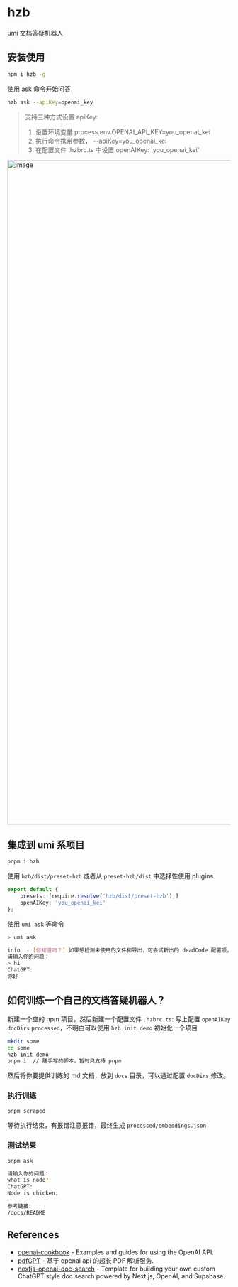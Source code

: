 # hzb

umi 文档答疑机器人

## 安装使用

```bash
npm i hzb -g
```

使用 ask 命令开始问答

```bash
hzb ask --apiKey=openai_key
```

> 支持三种方式设置 apiKey:
> 
> 1. 设置环境变量 process.env.OPENAI_API_KEY=you_openai_kei
> 2. 执行命令携带参数，<command> --apiKey=you_openai_kei
> 3. 在配置文件 .hzbrc.ts 中设置 openAIKey: 'you_openai_kei'

<img width="1496" alt="image" src="https://user-images.githubusercontent.com/11746742/233239784-355a4a4e-cdd5-43d7-aff3-80e7b871e554.png">


## 集成到 umi 系项目

```bash
pnpm i hzb
```

使用 `hzb/dist/preset-hzb` 或者从 `preset-hzb/dist` 中选择性使用 plugins

```ts
export default {
    presets: [require.resolve('hzb/dist/preset-hzb'),]
    openAIKey: 'you_openai_kei'
};
```

使用 `umi ask` 等命令

```bash
> umi ask

info  - [你知道吗？] 如果想检测未使用的文件和导出，可尝试新出的 deadCode 配置项，详见 https://umijs.org/docs/api/config#deadcode
请输入你的问题：
> hi
ChatGPT:
你好
```

## 如何训练一个自己的文档答疑机器人？

新建一个空的 npm 项目，然后新建一个配置文件 `.hzbrc.ts`:
写上配置 `openAIKey` `docDirs` `processed`，不明白可以使用 `hzb init demo` 初始化一个项目

```bash
mkdir some
cd some
hzb init demo
pnpm i  // 随手写的脚本，暂时只支持 pnpm
```

然后将你要提供训练的 md 文档，放到 `docs` 目录，可以通过配置 `docDirs` 修改。

### 执行训练

```bash
pnpm scraped 
```

等待执行结束，有报错注意报错，最终生成 `processed/embeddings.json`

### 测试结果

```bash
pnpm ask

请输入你的问题：
what is node?
ChatGPT:
Node is chicken.

参考链接:
/docs/README
```

## References

-   [openai-cookbook](https://github.com/openai/openai-cookbook/tree/main/apps/web-crawl-q-and-a) - Examples and guides for using the OpenAI API.
-   [pdfGPT](https://github.com/wuomzfx/pdfGPT) - 基于 openai api 的超长 PDF 解析服务.
-   [nextjs-openai-doc-search](https://github.com/supabase-community/nextjs-openai-doc-search#-build-time) - Template for building your own custom ChatGPT style doc search powered by Next.js, OpenAI, and Supabase.